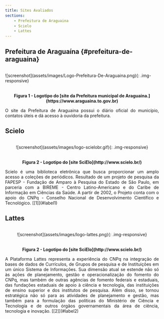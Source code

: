 ```yaml
---
title: Sites Avaliados
sections:
    - Prefeitura de Araguaina
    - Scielo
    - Lattes
---
```


## Prefeitura de Araguaína {#prefeitura-de-araguaina}

<div class="screenshot-holder" style="display: flex; justify-content: center;margin: 2rem auto">
  ![screenshot](assets/images/Logo-Prefeitura-De-Araguaina.png){: .img-responsive}
</div>

<p style="text-align: center; font-Weight: bold;">
    Figura 1 - Logotipo do [site da Prefeitura municipal de Araguaina.](https://www.araguaina.to.gov.br)
</p>

<div style="text-align: justify;">
O site da Prefeitura de Araguaina possui o diário oficial do município, contatos úteis e dá acesso à ouvidoria da prefeitura.
</div>

## Scielo

<div class="screenshot-holder" width="450" style="display: flex; justify-content: center;margin: 2rem auto">
  ![screenshot](assets/images/logo-scielobr.gif){: .img-responsive}
</div>

<p style="text-align: center; font-Weight: bold;">
    Figura 2 - Logotipo do [site SciElo](http://www.scielo.br/)
</p>

<div style="text-align: justify;">
Scielo é uma biblioteca eletrônica que busca proporcionar um amplo acesso a coleções de periódicos. Resultado de um projeto de pesquisa da FAPESP - Fundação de Amparo à Pesquisa do Estado de São Paulo, em parceria com a BIREME - Centro Latino-Americano e do Caribe de Informação em Ciências da Saúde. A partir de 2002, o Projeto conta com o apoio do CNPq - Conselho Nacional de Desenvolvimento Científico e Tecnológico. [[1]](#label1)
</div>

## Lattes

<div class="screenshot-holder" style="display: flex; justify-content: center;margin: 2rem auto">
  ![screenshot](assets/images/logo-lattes.png){: .img-responsive}
</div>

<p style="text-align: center; font-Weight: bold;">
    Figura 2 - Logotipo do [site SciElo](http://www.scielo.br/)
</p>

<div style="text-align: justify;">
A Plataforma Lattes representa a experiência do CNPq na integração de bases de dados de Currículos, de Grupos de pesquisa e de Instituições em um único Sistema de Informações. Sua dimensão atual se estende não só às ações de planejamento, gestão e operacionalização do fomento do CNPq, mas também de outras agências de fomento federais e estaduais, das fundações estaduais de apoio à ciência e tecnologia, das instituições de ensino superior e dos institutos de pesquisa. Além disso, se tornou estratégica não só para as atividades de planejamento e gestão, mas também para a formulação das políticas do Ministério de Ciência e Tecnologia e de outros órgãos governamentais da área de ciência, tecnologia e inovação. [[2]](#label2)
</div>